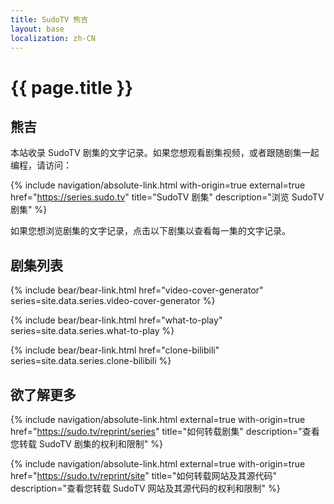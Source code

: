 ```yaml
---
title: SudoTV 熊吉
layout: base
localization: zh-CN
---
```


# {{ page.title }}

## 熊吉

本站收录 SudoTV 剧集的文字记录。如果您想观看剧集视频，或者跟随剧集一起编程，请访问：

{% include navigation/absolute-link.html
    with-origin=true
    external=true
    href="https://series.sudo.tv"
    title="SudoTV 剧集"
    description="浏览 SudoTV 剧集"
%}

如果您想浏览剧集的文字记录，点击以下剧集以查看每一集的文字记录。

## 剧集列表

{% include bear/bear-link.html
    href="video-cover-generator"
    series=site.data.series.video-cover-generator
%}

{% include bear/bear-link.html
    href="what-to-play"
    series=site.data.series.what-to-play
%}

{% include bear/bear-link.html
    href="clone-bilibili"
    series=site.data.series.clone-bilibili
%}

## 欲了解更多

{% include navigation/absolute-link.html
    external=true
    with-origin=true
    href="https://sudo.tv/reprint/series"
    title="如何转载剧集"
    description="查看您转载 SudoTV 剧集的权利和限制"
%}

{% include navigation/absolute-link.html
    external=true
    with-origin=true
    href="https://sudo.tv/reprint/site"
    title="如何转载网站及其源代码"
    description="查看您转载 SudoTV 网站及其源代码的权利和限制"
%}